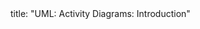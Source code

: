 <frontmatter>
title: "UML: Activity Diagrams: Introduction"
</frontmatter>

<include src="navbar.md" boilerplate />

<include src="container-inPage-asFlat.md" boilerplate />
